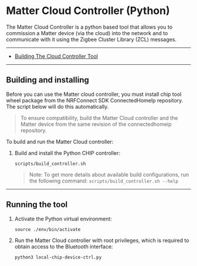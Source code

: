 # Matter Cloud Controller (Python)

The Matter Cloud Controller is a python based tool that allows you to commission a Matter device
(via the cloud) into the network and to communicate with it using the Zigbee Cluster Library
(ZCL) messages.

<hr>

-   [Building The Cloud Controller Tool](#building)

<hr>

<a name="building"></a>

## Building and installing

Before you can use the Matter cloud controller, you must install chip tool wheel package
from the NRFConnect SDK ConnectedHomeIp repository. The script below will do this automatically.

> To ensure compatibility, build the Matter Cloud controller and the Matter
> device from the same revision of the connectedhomeip repository.

To build and run the Matter Cloud controller:

1. Build and install the Python CHIP controller:

    ```
    scripts/build_controller.sh
    ```

    > Note: To get more details about available build configurations, run the
    > following command: `scripts/build_controller.sh --help`

<hr>

<a name="running"></a>

## Running the tool

1. Activate the Python virtual environment:

    ```
    source ./env/bin/activate
    ```

2. Run the Matter Cloud controller with root privileges, which is required to
   obtain access to the Bluetooth interface:

    ```
    python3 local-chip-device-ctrl.py
    ```

